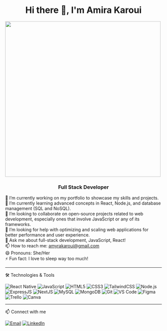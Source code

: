 <h1 align="center">Hi there 👋, I'm Amira Karoui</h1>


 <img src="https://github.com/Anmol-Baranwal/Cool-GIFs-For-GitHub/assets/74038190/f5d2d866-d25c-4873-8d82-425d2c62fc2e" width="500">



<h3 align="center">Full Stack Developer</h3>

<p align="left">
  🔭 I’m currently working on my portfolio to showcase my skills and projects.<br/>
  🌱 I’m currently learning advanced concepts in React, Node.js, and database management (SQL and NoSQL).<br/>
  👯 I’m looking to collaborate on open-source projects related to web development, especially ones that involve JavaScript or any of its frameworks.<br/>
  🤔 I’m looking for help with optimizing and scaling web applications for better performance and user experience.<br/>
  💬 Ask me about full-stack development, JavaScript, React!<br/>
  📫 How to reach me: <a href="mailto:amyrakaroui@gmail.com">amyrakaroui@gmail.com</a> <br/>
  😄 Pronouns: She/Her<br/>
  ⚡ Fun fact: I love to sleep way too much!
</p>

---

 🛠️ Technologies & Tools


<p align="left">
  <img src="https://img.icons8.com/color/48/000000/react-native.png" alt="React Native" />
<img src="https://img.icons8.com/color/48/000000/javascript.png" alt="JavaScript" />
  <img src="https://img.icons8.com/color/48/000000/html-5.png" alt="HTML5" />
  <img src="https://img.icons8.com/color/48/000000/css3.png" alt="CSS3" />
  <img src="https://img.icons8.com/color/48/000000/tailwindcss.png" alt="TailwindCSS" />
  <img src="https://img.icons8.com/color/48/000000/nodejs.png" alt="Node.js" />
  <img src="https://img.icons8.com/color/48/000000/express-js.png" alt="ExpressJS" />
  <img src="https://img.icons8.com/color/48/000000/nextjs.png" alt="NextJS" /> 
  <img src="https://img.icons8.com/color/48/000000/mysql-logo.png" alt="MySQL" />
  <img src="https://img.icons8.com/color/48/000000/mongodb.png" alt="MongoDB" /
  <img src="https://img.icons8.com/ios-filled/50/000000/github.png" alt="GitHub" />
  <img src="https://img.icons8.com/color/48/000000/git.png" alt="Git" />
  <img src="https://img.icons8.com/color/48/000000/visual-studio-code-2019.png" alt="VS Code" />
  <img src="https://img.icons8.com/color/48/000000/figma.png" alt="Figma" />
  <img src="https://img.icons8.com/color/48/000000/trello.png" alt="Trello" />
  <img src="https://img.icons8.com/color/48/000000/canva.png" alt="Canva" />
</p>

---


 📫 Connect with me

<p align="left">
  <a href="mailto:amyrakaroui@gmail.com"><img src="https://img.icons8.com/color/48/000000/gmail-new.png" alt="Email" /></a>
  <a href="https://www.linkedin.com/in/amira-karoui-38b608324/"><img src="https://img.icons8.com/color/48/000000/linkedin.png" alt="LinkedIn" /></a>
</p>
